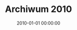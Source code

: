 ---
date: 2010-01-01 00:00:00
title: Archiwum 2010
aliases:
  - /index.php/2010/11/
  - /2010/11/
---